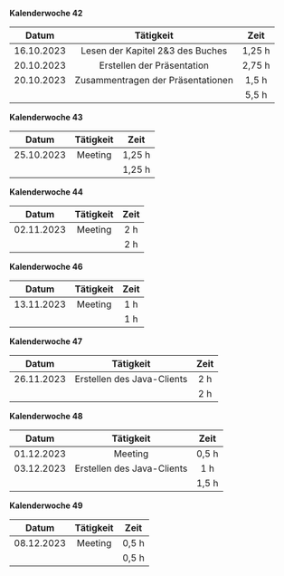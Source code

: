 **Kalenderwoche 42**

| Datum      | Tätigkeit                         | Zeit   |
|:----------:|:---------------------------------:|:------:|
| 16.10.2023 | Lesen der Kapitel 2&3 des Buches  | 1,25 h |
| 20.10.2023 | Erstellen der Präsentation        | 2,75 h |
| 20.10.2023 | Zusammentragen der Präsentationen | 1,5  h |
|            |                                   | 5,5  h |

**Kalenderwoche 43**

| Datum      | Tätigkeit                         | Zeit   |
|:----------:|:---------------------------------:|:------:|
| 25.10.2023 | Meeting                           | 1,25 h |
|            |                                   | 1,25 h |

**Kalenderwoche 44**

| Datum      | Tätigkeit                         | Zeit   |
|:----------:|:---------------------------------:|:------:|
| 02.11.2023 | Meeting                           | 2    h |
|            |                                   | 2    h |

**Kalenderwoche 46**

| Datum      | Tätigkeit                         | Zeit   |
|:----------:|:---------------------------------:|:------:|
| 13.11.2023 | Meeting                           | 1    h |
|            |                                   | 1    h |

**Kalenderwoche 47**

| Datum      | Tätigkeit                         | Zeit   |
|:----------:|:---------------------------------:|:------:|
| 26.11.2023 | Erstellen des Java-Clients        | 2    h |
|            |                                   | 2    h |

**Kalenderwoche 48**

| Datum      | Tätigkeit                         | Zeit   |
|:----------:|:---------------------------------:|:------:|
| 01.12.2023 | Meeting                           | 0,5  h |
| 03.12.2023 | Erstellen des Java-Clients        | 1    h |
|            |                                   | 1,5  h |

**Kalenderwoche 49**

| Datum      | Tätigkeit                         | Zeit   |
|:----------:|:---------------------------------:|:------:|
| 08.12.2023 | Meeting                           | 0,5  h |
|            |                                   | 0,5  h |
